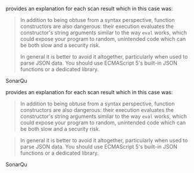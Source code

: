 provides an explanation for each scan result which in this case was:

> In addition to being obtuse from a syntax perspective, function constructors are also dangerous: their execution evaluates the constructor's string arguments similar to the way `eval` works, which could expose your program to random, unintended code which can be both slow and a security risk.
>
> In general it is better to avoid it altogether, particularly when used to parse JSON data. You should use ECMAScript 5's built-in JSON functions or a dedicated library.

SonarQu



provides an explanation for each scan result which in this case was:

> In addition to being obtuse from a syntax perspective, function constructors are also dangerous: their execution evaluates the constructor's string arguments similar to the way `eval` works, which could expose your program to random, unintended code which can be both slow and a security risk.

> In general it is better to avoid it altogether, particularly when used to parse JSON data. You should use ECMAScript 5's built-in JSON functions or a dedicated library.

SonarQu
